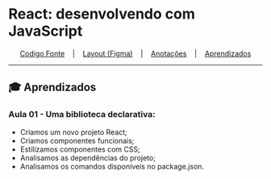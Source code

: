 # React: desenvolvendo com JavaScript

<p align="center">
  <a href="./organo">Codigo Fonte</a> &nbsp;&nbsp;&nbsp;|&nbsp;&nbsp;&nbsp;
  <a href="https://www.figma.com/file/T6BLI1HfB81eYOiVgpqQz7/Projeto-Intro-ao-React?node-id=134%3A128">Layout (Figma)</a> &nbsp;&nbsp;&nbsp;|&nbsp;&nbsp;&nbsp;
  <a href="./notes">Anotações</a> &nbsp;&nbsp;&nbsp;|&nbsp;&nbsp;&nbsp;
  <a href="#-aprendizados">Aprendizados</a>
</p>

---

## 🎓 Aprendizados

### Aula 01 - Uma biblioteca declarativa:
<ul>
  <li>Criamos um novo projeto React;</li>
  <li>Criamos componentes funcionais;</li>
  <li>Estilizamos componentes com CSS;</li>
  <li>Analisamos as dependências do projeto;</li>
  <li>Analisamos os comandos disponíveis no package.json.</li>
<ul>

